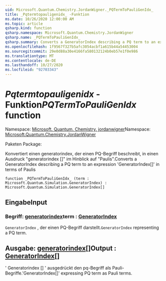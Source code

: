 ```yaml
---
uid: Microsoft.Quantum.Chemistry.JordanWigner._PQTermToPauliGenIdx_
title: _Pqtermtopauligenidx_ -Funktion
ms.date: 10/26/2020 12:00:00 AM
ms.topic: article
qsharp.kind: function
qsharp.namespace: Microsoft.Quantum.Chemistry.JordanWigner
qsharp.name: _PQTermToPauliGenIdx_
qsharp.summary: Converts a GeneratorIndex describing a PQ term to an expression 'GeneratorIndex[]' in terms of Paulis
ms.openlocfilehash: 1f9567f327b5afc3054acbf1a615b44a54453004
ms.sourcegitcommit: 29e0d88a30e4166fa580132124b0eb57e1f0e986
ms.translationtype: MT
ms.contentlocale: de-DE
ms.lasthandoff: 10/27/2020
ms.locfileid: "92703343"
---
```

# <a name="_pqtermtopauligenidx_-function"></a><span data-ttu-id="b8fea-102">_Pqtermtopauligenidx_ -Funktion</span><span class="sxs-lookup"><span data-stu-id="b8fea-102">_PQTermToPauliGenIdx_ function</span></span>

<span data-ttu-id="b8fea-103">Namespace: [Microsoft. Quantum. Chemistry. jordanwigner](xref:Microsoft.Quantum.Chemistry.JordanWigner)</span><span class="sxs-lookup"><span data-stu-id="b8fea-103">Namespace: [Microsoft.Quantum.Chemistry.JordanWigner](xref:Microsoft.Quantum.Chemistry.JordanWigner)</span></span>

<span data-ttu-id="b8fea-104">Paketen [](https://nuget.org/packages/)</span><span class="sxs-lookup"><span data-stu-id="b8fea-104">Package: [](https://nuget.org/packages/)</span></span>


<span data-ttu-id="b8fea-105">Konvertiert einen generatorindex, der einen PQ-Begriff beschreibt, in einen Ausdruck "generatorindex []" im Hinblick auf "Paulis".</span><span class="sxs-lookup"><span data-stu-id="b8fea-105">Converts a GeneratorIndex describing a PQ term to an expression 'GeneratorIndex[]' in terms of Paulis</span></span>

```qsharp
function _PQTermToPauliGenIdx_ (term : Microsoft.Quantum.Simulation.GeneratorIndex) : Microsoft.Quantum.Simulation.GeneratorIndex[]
```


## <a name="input"></a><span data-ttu-id="b8fea-106">Eingabe</span><span class="sxs-lookup"><span data-stu-id="b8fea-106">Input</span></span>

### <a name="term--generatorindex"></a><span data-ttu-id="b8fea-107">Begriff: [generatorindex](xref:Microsoft.Quantum.Simulation.GeneratorIndex)</span><span class="sxs-lookup"><span data-stu-id="b8fea-107">term : [GeneratorIndex](xref:Microsoft.Quantum.Simulation.GeneratorIndex)</span></span>

<span data-ttu-id="b8fea-108">`GeneratorIndex` , der einen PQ-Begriff darstellt.</span><span class="sxs-lookup"><span data-stu-id="b8fea-108">`GeneratorIndex` representing a PQ term.</span></span>



## <a name="output--generatorindex"></a><span data-ttu-id="b8fea-109">Ausgabe: [generatorindex](xref:Microsoft.Quantum.Simulation.GeneratorIndex)[]</span><span class="sxs-lookup"><span data-stu-id="b8fea-109">Output : [GeneratorIndex](xref:Microsoft.Quantum.Simulation.GeneratorIndex)[]</span></span>

<span data-ttu-id="b8fea-110">' Generatorindex [] ' ausgedrückt den pq-Begriff als Pauli-Begriffe.</span><span class="sxs-lookup"><span data-stu-id="b8fea-110">'GeneratorIndex[]' expressing PQ term as Pauli terms.</span></span>